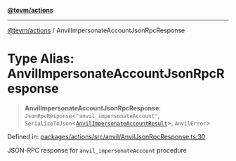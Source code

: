 [**@tevm/actions**](../README.md)

***

[@tevm/actions](../globals.md) / AnvilImpersonateAccountJsonRpcResponse

# Type Alias: AnvilImpersonateAccountJsonRpcResponse

> **AnvilImpersonateAccountJsonRpcResponse**: `JsonRpcResponse`\<`"anvil_impersonateAccount"`, `SerializeToJson`\<[`AnvilImpersonateAccountResult`](AnvilImpersonateAccountResult.md)\>, `AnvilError`\>

Defined in: [packages/actions/src/anvil/AnvilJsonRpcResponse.ts:30](https://github.com/evmts/tevm-monorepo/blob/main/packages/actions/src/anvil/AnvilJsonRpcResponse.ts#L30)

JSON-RPC response for `anvil_impersonateAccount` procedure
